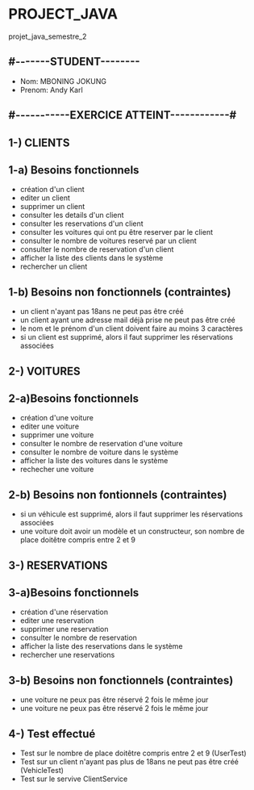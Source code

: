 # PROJECT_JAVA
projet_java_semestre_2

#-------STUDENT-------- 
---

- Nom: MBONING JOKUNG
- Prenom: Andy Karl


#-----------EXERCICE ATTEINT------------#
---
1-) CLIENTS
---
1-a) Besoins fonctionnels
---
- création d'un client
- editer un client
- supprimer un client
- consulter les details d'un client 
- consulter les reservations d'un client
- consulter les voitures qui ont pu être reserver par le client
- consulter le nombre de voitures reservé par un client
- consulter le nombre de reservation d'un client
- afficher la liste des clients dans le système
- rechercher un client

1-b) Besoins non fonctionnels (contraintes)
---
- un client n'ayant pas 18ans ne peut pas être créé
- un client ayant une adresse mail déjà prise ne peut pas être créé
- le nom et le prénom d'un client doivent faire au moins 3 caractères
- si un client est supprimé, alors il faut supprimer les 
réservations associées

2-) VOITURES
---
2-a)Besoins fonctionnels 
---
- création d'une voiture
- editer une voiture
- supprimer une voiture
- consulter le nombre de reservation d'une voiture
- consulter le nombre de voiture dans le système
- afficher la liste des voitures dans le système
- rechecher une voiture

2-b) Besoins non fontionnels (contraintes)
---
- si un véhicule est supprimé, alors il faut supprimer les réservations associées
- une voiture doit avoir un modèle et un constructeur, son nombre de place doitêtre compris entre 2 et 9

3-) RESERVATIONS
---

3-a)Besoins fonctionnels
---
- création d'une réservation
- editer une reservation
- supprimer une reservation
- consulter le nombre de reservation 
- afficher la liste des reservations dans le système
- rechercher une reservations

3-b) Besoins non fonctionnels (contraintes)
---
- une voiture ne peux pas être réservé 2 fois le même jour
- une voiture ne peux pas être réservé 2 fois le même jour

4-) Test effectué
---
- Test sur le nombre de place doitêtre compris entre 2 et 9 (UserTest)
- Test sur un client n'ayant pas plus de 18ans ne peut pas être créé (VehicleTest)
- Test sur le servive ClientService
